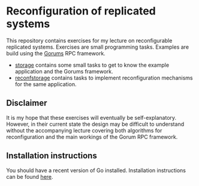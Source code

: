 # Reconfiguration of replicated systems

This repository contains exercises for my lecture on reconfigurable replicated systems.
Exercises are small programming tasks. Examples are build using the [Gorums](https://github.com/relab/gorums/blob/master/doc/user-guide.md) RPC framework.

* [storage](./storage/) contains some small tasks to get to know the example application and the Gorums framework.
* [reconfstorage](./reconfstorage/) contains tasks to implement reconfiguration mechanisms for the same application.

## Disclaimer

It is my hope that these exercises will eventually be self-explanatory. 
However, in their current state the design may be difficult to understand without the accompanying lecture covering both algorithms for reconfiguration and the main workings of the Gorum RPC framework.


## Installation instructions

You should have a recent version of Go installed. Installation instructions can be found [here](https://go.dev/doc/install).


